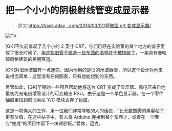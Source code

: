 # 把一个小小的阴极射线管变成显示器

> 原文:[https://hack aday . com/2014/03/01/将微型 crt 变成显示器/](https://hackaday.com/2014/03/01/turning-a-tiny-crt-into-a-monitor/)

![TV](../Images/4719b0015100dc614acb7282f47f85ff.png)

[GK]不久前拿起了几个小的 2 英寸 CRT，它们已经在实验室的某个地方的盒子里放了很长时间了。[用这些旧管子建造一些东西的渴望终于被挠破了](http://www.eevblog.com/forum/projects/2-inch-video-monitor/msg397598)，一条具有曼哈顿风格建筑的美丽赛道。

[GK]对旧示波器有一点迷恋，因为他用的是旧的示波器管，所以这个设计对他来说相当简单；这里没有任何图表，只有他能想到的东西。

尽管如此，[GK]早期的一些项目帮助他将这台 CRT 变成了显示器。高电压来自他最初为光电倍增管设计的可变输出 PSU。由于这是一个单色显示器，在一个零件抽屉里找到的旧索尼 Y/C 模块丢弃了色度。

这是一项伟大的工作，用一位我们非常尊敬的人的话说，“比无数蹩脚的黑客帖子更有价值，在这些帖子中，有人将 Arduino 连接到某个东西上，或者在一个理应“完成”的项目中留下一块试验板。”爱你，迈克。